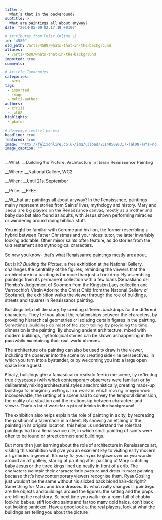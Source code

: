 ```yaml
---
title: >
  What’s that in the background?
subtitle: >
  What are paintings all about anyway?
date: "2014-05-09 02:17:19 +0100"

# Attributes from Felix Online V1
id: "4580"
old_path: /arts/4580/whats-that-in-the-background
aliases:
 - /arts/4580/whats-that-in-the-background
imported: true
comments:

# Article Taxonomies
categories:
 - arts
tags:
 - imported
 - image
 - multi-author
authors:
 - cfc111
 - jal08
highlights:
 - photos

# Homepage control params
headline: true
featured: true
image: "http://felixonline.co.uk/img/upload/201405090317-jal08-arts-ng.jpg"
image_caption: ""
---
```


__What: __Building the Picture: Architecture in Italian Renaissance Painting

__Where: __National Gallery, WC2

__When: __Until 21st September

__Price: __FREE

__W__hat are paintings all about anyway? In the Renaissance, paintings mainly represent stories from Saints’ lives, mythology and history. Mary and Jesus are big players on the Renaissance canvas, mostly as a mother and baby duo but also found as adults, with Jesus shown performing miracles or wondering around doing biblical stuff.

You might be familiar with Gerome and his lion, the former resembling a hybrid between Father Christmas and your nicest tutor, the latter invariably looking adorable.  Other minor saints often feature, as do stories from the Old Testament and mythological characters.

So now you know- that’s what Renaissance paintings mostly are about.

But is it? _Building the Picture,_ a free exhibition at the National Gallery, challenges the centrality of the figures, reminding the viewers that the architecture in a painting is far more than just a backdrop. By assembling paintings from its permanent collection with a few loans (Sebastiano del Piombo’s Judgement of Solomon from the Kingston Lacy collection and Verrocchio’s Virgin Adoring the Christ Child from the National Gallery of Scotland), the exhibition walks the viewer through the role of buildings, streets and squares in Renaissance painting.

Buildings help tell the story, by creating different backdrops for the different characters. They tell you about the relationships between the characters, by providing hierarchical geometries or isolating certain figures in the painting. Sometimes, buildings do most of the story telling, by providing the time dimension in the painting. By showing ancient architecture, mixed with modern buildings, mythological stories can be shown as happening in the past while maintaining their real-world element.

The architecture of a painting can also be used to draw in the viewer, including the observer into the scene by creating side-line perspectives, in which you turn into a bystander, or by welcoming you into a large open space like a guest.

Finally, buildings give a fantastical or realistic feel to the scene, by reflecting true cityscapes (with which contemporary observers were familiar) or by deliberately mixing architectural styles anachronistically, creating made-up buildings for imaginary settings. In a world in which moving images were inconceivable, the setting of a scene had to convey the temporal dimension, the reality of a situation and the relationship between characters and viewer. That’s a lot of work for a pile of bricks in the background!

The exhibition also helps explain the role of painting in a city, by recreating the position of a tabernacle in a street. By showing an etching of the painting in its original location, this helps us understand the role that paintings had in a Renaissance city, in which small painting of saints were often to be found on street corners and buildings.

But more than just learning about the role of architecture in Renaissance art, visiting this exhibition will give you an excellent key to visiting early modern art galleries in general. It’s easy for your eyes to glaze over as you wonder around an art gallery, staring at painting after painting of Mary clutching baby Jesus or the three kings lined up neatly in front of a crib. The characters maintain their characteristic posture and dress in most painting because that’s how contemporary viewers recognise them. Ryan Gosling just wouldn’t be the same without his slicked back blond hair-do right? Same thing for Mary and blue dresses. So what really changes in paintings are the objects and buildings around the figures: the setting and the props are telling the real story. So next time you walk into a room full of chubby looking babies, stiff looking saints and far too many gold halos, don’t back out looking panicked. Have a good look at the real players, look at what the buildings are telling you about the picture.
